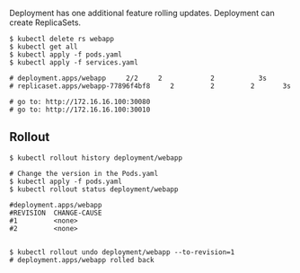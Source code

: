 Deployment has one additional feature rolling updates. Deployment can create ReplicaSets.
```shell
$ kubectl delete rs webapp
$ kubectl get all
$ kubectl apply -f pods.yaml
$ kubectl apply -f services.yaml

# deployment.apps/webapp     2/2     2            2           3s
# replicaset.apps/webapp-77896f4bf8     2         2         2       3s
```

```shell
# go to: http://172.16.16.100:30080
# go to: http://172.16.16.100:30010
```

## Rollout
```shell
$ kubectl rollout history deployment/webapp

# Change the version in the Pods.yaml
$ kubectl apply -f pods.yaml
$ kubectl rollout status deployment/webapp

#deployment.apps/webapp
#REVISION  CHANGE-CAUSE
#1         <none>
#2         <none>


$ kubectl rollout undo deployment/webapp --to-revision=1
# deployment.apps/webapp rolled back
```
